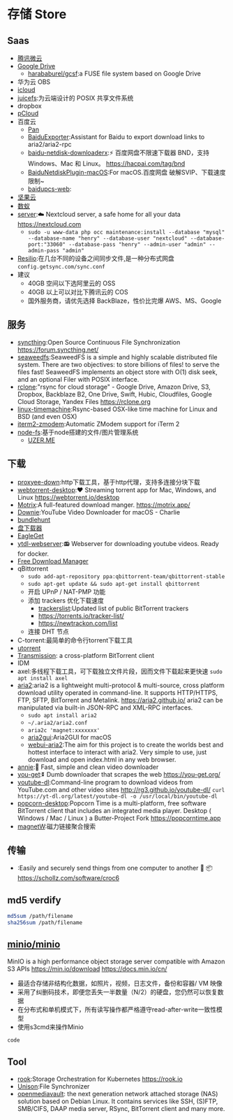 # 存储 Store

## Saas

* [腾讯微云](https://www.weiyun.com/)
* [Google Drive](https://drive.google.com/drive/)
  - [harababurel/gcsf](https://github.com/harababurel/gcsf):a FUSE file system based on Google Drive
* 华为云 OBS
* [icloud](https://www.icloud.com/)
* [juicefs](https://juicefs.io/):为云端设计的 POSIX 共享文件系统
* dropbox
* [pCloud](https://www.pcloud.com/zh/)
* 百度云
  - [Pan](https://pandownload.com)
  - [BaiduExporter](https://github.com/acgotaku/BaiduExporter):Assistant for Baidu to export download links to aria2/aria2-rpc
  - [baidu-netdisk-downloaderx](https://github.com/b3log/baidu-netdisk-downloaderx):⚡️ 百度网盘不限速下载器 BND，支持 Windows、Mac 和 Linux。 <https://hacpai.com/tag/bnd>
  - [BaiduNetdiskPlugin-macOS](https://github.com/CodeTips/BaiduNetdiskPlugin-macOS):For macOS.百度网盘 破解SVIP、下载速度限制~
  - [baidupcs-web](https://github.com/liuzhuoling2011/baidupcs-web):
* [坚果云](https://www.jianguoyun.com/)
* [数蚁](https://teamyi.com)
* [server](https://github.com/nextcloud/server):☁️ Nextcloud server, a safe home for all your data <https://nextcloud.com>
  - `sudo -u www-data php occ maintenance:install --database "mysql" --database-name "henry" --database-user "nextcloud" --database-port:"33060" --database-pass "henry" --admin-user "admin" --admin-pass "admin"`
* [Resilio](https://www.resilio.com/):在几台不同的设备之间同步文件,是一种分布式网盘 `config.getsync.com/sync.conf`
* 建议
  - 40GB 空间以下选阿里云的 OSS
  - 40GB 以上可以对比下腾讯云的 COS
  - 国外服务商，请优先选择 BackBlaze，性价比完爆 AWS、MS、Google

## 服务

* [syncthing](https://github.com/syncthing/syncthing):Open Source Continuous File Synchronization <https://forum.syncthing.net/>
* [seaweedfs](https://github.com/chrislusf/seaweedfs):SeaweedFS is a simple and highly scalable distributed file system. There are two objectives: to store billions of files! to serve the files fast! SeaweedFS implements an object store with O(1) disk seek, and an optional Filer with POSIX interface.
* [rclone](https://github.com/ncw/rclone):"rsync for cloud storage" - Google Drive, Amazon Drive, S3, Dropbox, Backblaze B2, One Drive, Swift, Hubic, Cloudfiles, Google Cloud Storage, Yandex Files <https://rclone.org>
* [linux-timemachine](https://github.com/cytopia/linux-timemachine):Rsync-based OSX-like time machine for Linux and BSD (and even OSX)
* [iterm2-zmodem](https://github.com/mmastrac/iterm2-zmodem):Automatic ZModem support for iTerm 2
* [node-fs](https://github.com/bailicangdu/node-fs):基于node搭建的文件/图片管理系统
  - [UZER.ME](https://uzer.me/)

## 下载

* [proxyee-down](https://github.com/proxyee-down-org/proxyee-down):http下载工具，基于http代理，支持多连接分块下载
* [webtorrent-desktop](https://github.com/webtorrent/webtorrent-desktop):❤️ Streaming torrent app for Mac, Windows, and Linux <https://webtorrent.io/desktop>
* [Motrix](https://github.com/agalwood/Motrix):A full-featured download manger. <https://motrix.app/>
* [Downie](https://software.charliemonroe.net/downie/):YouTube Video Downloader for macOS - Charlie
* [bundlehunt](https://bundlehunt.com/)
* [盘下载器](https://www.baiduwp.com/)
* [EagleGet](http://www.eagleget.com/cn/)
* [ytdl-webserver](https://github.com/Algram/ytdl-webserver):📻 Webserver for downloading youtube videos. Ready for docker.
* [Free Download Manager](https://www.freedownloadmanager.org/)
* qBittorrent
  + `sudo add-apt-repository ppa:qbittorrent-team/qbittorrent-stable`
  + `sudo apt-get update && sudo apt-get install qbittorrent`
  + 开启 UPnP / NAT-PMP 功能
  + 添加 trackers 优化下载速度
    - [trackerslist](https://github.com/ngosang/trackerslist):Updated list of public BitTorrent trackers
    - <https://torrents.io/tracker-list/>
    - <https://newtrackon.com/list>
  * 连接 DHT 节点
* C-torrent:最简单的命令行torrent下载工具
* [utorrent](https://www.utorrent.com/intl/zh_cn/)
* [Transmission](https://transmissionbt.com/):  a cross-platform BitTorrent client
* IDM
* axel:多线程下载工具，可下载独立文件片段，因而文件下载起来更快速 `sudo apt install axel`
* [aria2](https://github.com/aria2/aria2):aria2 is a lightweight multi-protocol & multi-source, cross platform download utility operated in command-line. It supports HTTP/HTTPS, FTP, SFTP, BitTorrent and Metalink. <https://aria2.github.io/> aria2 can be manipulated via built-in JSON-RPC and XML-RPC interfaces.
  - `sudo apt install aria2`
  - `~/.aria2/aria2.conf`
  - `aria2c 'magnet:xxxxxxx'`
  - [aria2gui](https://github.com/yangshun1029/aria2gui):Aria2GUI for macOS
  - [webui-aria2](https://github.com/ziahamza/webui-aria2):The aim for this project is to create the worlds best and hottest interface to interact with aria2. Very simple to use, just download and open index.html in any web browser.
* [annie](https://github.com/iawia002/annie):👾 Fast, simple and clean video downloader
* [you-get](https://github.com/soimort/you-get):⏬ Dumb downloader that scrapes the web <https://you-get.org/>
* [youtube-dl](https://github.com/rg3/youtube-dl):Command-line program to download videos from YouTube.com and other video sites <http://rg3.github.io/youtube-dl/> `curl https://yt-dl.org/latest/youtube-dl -o /usr/local/bin/youtube-dl`
* [popcorn-desktop](https://github.com/popcorn-official/popcorn-desktop):Popcorn Time is a multi-platform, free software BitTorrent client that includes an integrated media player. Desktop ( Windows / Mac / Linux ) a Butter-Project Fork <https://popcorntime.app>
* [magnetW](https://github.com/xiandanin/magnetW):磁力链接聚合搜索

## 传输

* [](https://github.com/schollz/croc):Easily and securely send things from one computer to another 🐊 📦 <https://schollz.com/software/croc6>

## md5 verdify

```sh
md5sum /path/filename
sha256sum /path/filename
```

## [minio/minio](https://github.com/minio/minio)

MinIO is a high performance object storage server compatible with Amazon S3 APIs <https://min.io/download>  <https://docs.min.io/cn/>

* 最适合存储非结构化数据，如照片，视频，日志文件，备份和容器/ VM 映像
* 采用了纠删码技术，即便您丢失一半数量（N/2）的硬盘，您仍然可以恢复数据
* 在分布式和单机模式下，所有读写操作都严格遵守read-after-write一致性模型
* 使用s3cmd来操作Minio

```sh
code
```

## Tool

* [rook](https://github.com/rook/rook):Storage Orchestration for Kubernetes <https://rook.io>
* [Unison](https://www.cis.upenn.edu/~bcpierce/unison/):File Synchronizer
* [openmediavault](https://www.openmediavault.org/): the next generation network attached storage (NAS) solution based on Debian Linux. It contains services like SSH, (S)FTP, SMB/CIFS, DAAP media server, RSync, BitTorrent client and many more.
